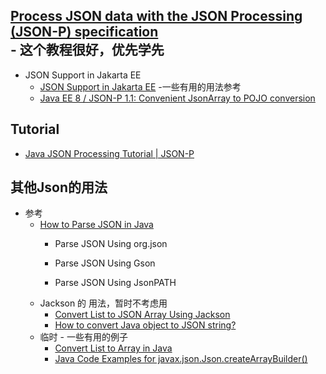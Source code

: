 ## [Process JSON data with the JSON Processing (JSON-P) specification](https://rieckpil.de/whatis-json-processing-json-p/)<br> - 这个教程很好，优先学先

   * JSON Support in Jakarta EE
      + [JSON Support in Jakarta EE](https://www.eclipse.org/community/eclipse_newsletter/2018/november/jsonjakartaee.php) -一些有用的用法参考<br>
      + [Java EE 8 / JSON-P 1.1: Convenient JsonArray to POJO conversion](http://www.adam-bien.com/roller/abien/entry/java_ee_8_json_p)<br>

## Tutorial
   * [Java JSON Processing Tutorial | JSON-P](https://www.javaguides.net/2019/07/java-json-processing-tutorial.html)<br>
## 其他Json的用法
   * 参考
      + [How to Parse JSON in Java](https://devqa.io/java/how-to-parse-json-in-java)<br>
         - Parse JSON Using org.json
         
         - Parse JSON Using Gson
         
         - Parse JSON Using JsonPATH
      + Jackson 的 用法，暂时不考虑用
         - [Convert List to JSON Array Using Jackson](https://www.javaguides.net/2019/07/convert-list-to-json-array-using-jackson.html)<br>
         - [How to convert Java object to JSON string?](https://kodejava.org/how-to-convert-java-object-to-json-string/)<br>
      + 临时 - 一些有用的例子
         - [Convert List to Array in Java](https://devqa.io/java/convert-list-to-array-in-java)<br>
         - [Java Code Examples for javax.json.Json.createArrayBuilder()](https://www.programcreek.com/java-api-examples/?class=javax.json.Json&method=createArrayBuilder)<br>
         
